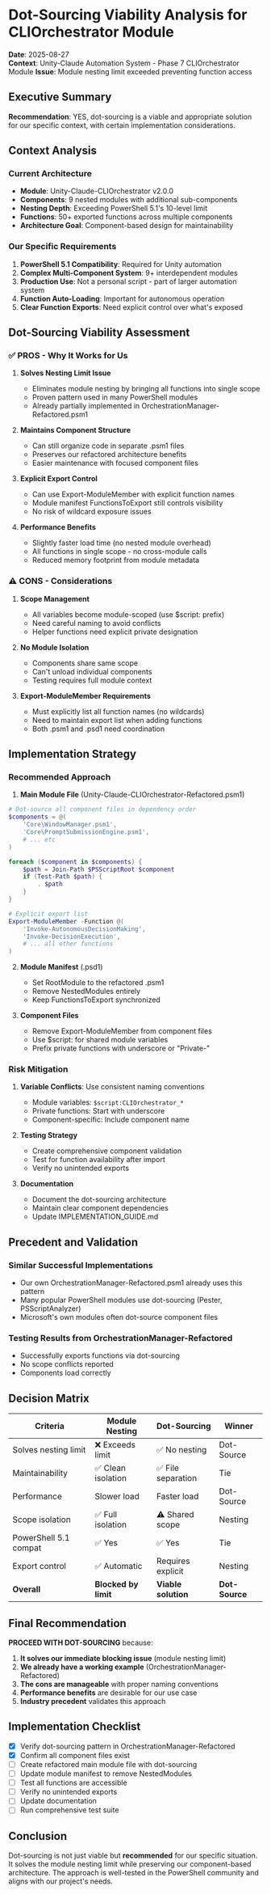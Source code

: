 # Dot-Sourcing Viability Analysis for CLIOrchestrator Module
**Date**: 2025-08-27  
**Context**: Unity-Claude Automation System - Phase 7 CLIOrchestrator Module
**Issue**: Module nesting limit exceeded preventing function access

## Executive Summary
**Recommendation**: YES, dot-sourcing is a viable and appropriate solution for our specific context, with certain implementation considerations.

## Context Analysis

### Current Architecture
- **Module**: Unity-Claude-CLIOrchestrator v2.0.0
- **Components**: 9 nested modules with additional sub-components
- **Nesting Depth**: Exceeding PowerShell 5.1's 10-level limit
- **Functions**: 50+ exported functions across multiple components
- **Architecture Goal**: Component-based design for maintainability

### Our Specific Requirements
1. **PowerShell 5.1 Compatibility**: Required for Unity automation
2. **Complex Multi-Component System**: 9+ interdependent modules
3. **Production Use**: Not a personal script - part of larger automation system
4. **Function Auto-Loading**: Important for autonomous operation
5. **Clear Function Exports**: Need explicit control over what's exposed

## Dot-Sourcing Viability Assessment

### ✅ **PROS - Why It Works for Us**

1. **Solves Nesting Limit Issue**
   - Eliminates module nesting by bringing all functions into single scope
   - Proven pattern used in many PowerShell modules
   - Already partially implemented in OrchestrationManager-Refactored.psm1

2. **Maintains Component Structure**
   - Can still organize code in separate .psm1 files
   - Preserves our refactored architecture benefits
   - Easier maintenance with focused component files

3. **Explicit Export Control**
   - Can use Export-ModuleMember with explicit function names
   - Module manifest FunctionsToExport still controls visibility
   - No risk of wildcard exposure issues

4. **Performance Benefits**
   - Slightly faster load time (no nested module overhead)
   - All functions in single scope - no cross-module calls
   - Reduced memory footprint from module metadata

### ⚠️ **CONS - Considerations**

1. **Scope Management**
   - All variables become module-scoped (use $script: prefix)
   - Need careful naming to avoid conflicts
   - Helper functions need explicit private designation

2. **No Module Isolation**
   - Components share same scope
   - Can't unload individual components
   - Testing requires full module context

3. **Export-ModuleMember Requirements**
   - Must explicitly list all function names (no wildcards)
   - Need to maintain export list when adding functions
   - Both .psm1 and .psd1 need coordination

## Implementation Strategy

### Recommended Approach

1. **Main Module File** (Unity-Claude-CLIOrchestrator-Refactored.psm1)
```powershell
# Dot-source all component files in dependency order
$components = @(
    'Core\WindowManager.psm1',
    'Core\PromptSubmissionEngine.psm1',
    # ... etc
)

foreach ($component in $components) {
    $path = Join-Path $PSScriptRoot $component
    if (Test-Path $path) {
        . $path
    }
}

# Explicit export list
Export-ModuleMember -Function @(
    'Invoke-AutonomousDecisionMaking',
    'Invoke-DecisionExecution',
    # ... all other functions
)
```

2. **Module Manifest** (.psd1)
   - Set RootModule to the refactored .psm1
   - Remove NestedModules entirely
   - Keep FunctionsToExport synchronized

3. **Component Files**
   - Remove Export-ModuleMember from component files
   - Use $script: for shared module variables
   - Prefix private functions with underscore or "Private-"

### Risk Mitigation

1. **Variable Conflicts**: Use consistent naming conventions
   - Module variables: `$script:CLIOrchestrator_*`
   - Private functions: Start with underscore
   - Component-specific: Include component name

2. **Testing Strategy**
   - Create comprehensive component validation
   - Test for function availability after import
   - Verify no unintended exports

3. **Documentation**
   - Document the dot-sourcing architecture
   - Maintain clear component dependencies
   - Update IMPLEMENTATION_GUIDE.md

## Precedent and Validation

### Similar Successful Implementations
- Our own OrchestrationManager-Refactored.psm1 already uses this pattern
- Many popular PowerShell modules use dot-sourcing (Pester, PSScriptAnalyzer)
- Microsoft's own modules often dot-source component files

### Testing Results from OrchestrationManager-Refactored
- Successfully exports functions via dot-sourcing
- No scope conflicts reported
- Components load correctly

## Decision Matrix

| Criteria | Module Nesting | Dot-Sourcing | Winner |
|----------|---------------|--------------|--------|
| Solves nesting limit | ❌ Exceeds limit | ✅ No nesting | Dot-Source |
| Maintainability | ✅ Clean isolation | ✅ File separation | Tie |
| Performance | Slower load | Faster load | Dot-Source |
| Scope isolation | ✅ Full isolation | ⚠️ Shared scope | Nesting |
| PowerShell 5.1 compat | ✅ Yes | ✅ Yes | Tie |
| Export control | ✅ Automatic | Requires explicit | Nesting |
| **Overall** | **Blocked by limit** | **Viable solution** | **Dot-Source** |

## Final Recommendation

**PROCEED WITH DOT-SOURCING** because:

1. **It solves our immediate blocking issue** (module nesting limit)
2. **We already have a working example** (OrchestrationManager-Refactored)
3. **The cons are manageable** with proper naming conventions
4. **Performance benefits** are desirable for our use case
5. **Industry precedent** validates this approach

## Implementation Checklist

- [x] Verify dot-sourcing pattern in OrchestrationManager-Refactored
- [x] Confirm all component files exist
- [ ] Create refactored main module file with dot-sourcing
- [ ] Update module manifest to remove NestedModules
- [ ] Test all functions are accessible
- [ ] Verify no unintended exports
- [ ] Update documentation
- [ ] Run comprehensive test suite

## Conclusion

Dot-sourcing is not just viable but **recommended** for our specific situation. It solves the module nesting limit while preserving our component-based architecture. The approach is well-tested in the PowerShell community and aligns with our project's needs.